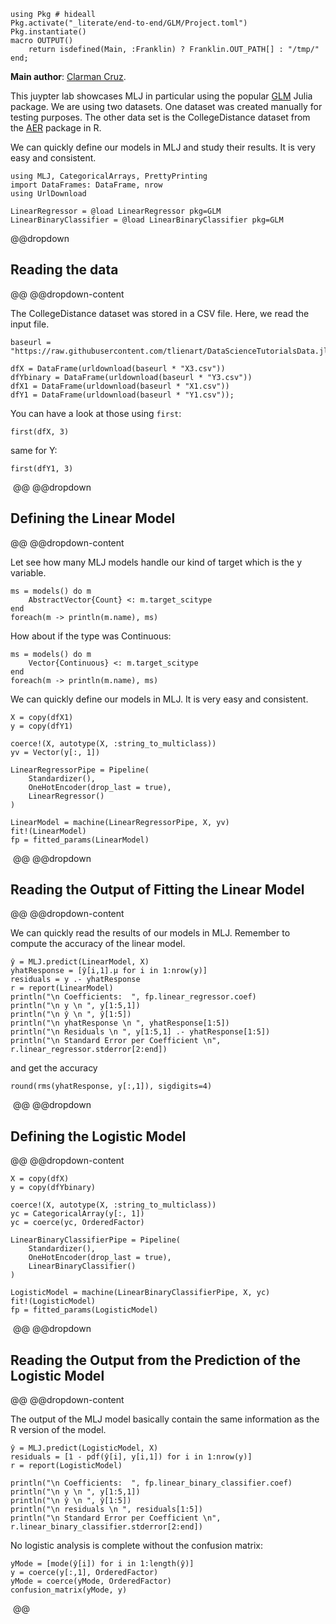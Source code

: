 <!--This file was generated, do not modify it.-->
````julia:ex1
using Pkg # hideall
Pkg.activate("_literate/end-to-end/GLM/Project.toml")
Pkg.instantiate()
macro OUTPUT()
    return isdefined(Main, :Franklin) ? Franklin.OUT_PATH[] : "/tmp/"
end;
````

**Main author**: [Clarman Cruz](https://github.com/drcxcruz).

This juypter lab showcases MLJ in particular using the popular [GLM](https://github.com/JuliaStats/GLM.jl) Julia package. We are using two datasets.  One dataset was created manually for testing purposes.  The other data set is the CollegeDistance dataset from the [AER](https://cran.r-project.org/web/packages/AER/index.html) package in R.

We can quickly define our models in MLJ and study their results.  It is very easy and consistent.

````julia:ex2
using MLJ, CategoricalArrays, PrettyPrinting
import DataFrames: DataFrame, nrow
using UrlDownload

LinearRegressor = @load LinearRegressor pkg=GLM
LinearBinaryClassifier = @load LinearBinaryClassifier pkg=GLM
````

@@dropdown
## Reading the data
@@
@@dropdown-content

The CollegeDistance dataset was stored in a CSV file.  Here, we read the input file.

````julia:ex3
baseurl = "https://raw.githubusercontent.com/tlienart/DataScienceTutorialsData.jl/master/data/glm/"

dfX = DataFrame(urldownload(baseurl * "X3.csv"))
dfYbinary = DataFrame(urldownload(baseurl * "Y3.csv"))
dfX1 = DataFrame(urldownload(baseurl * "X1.csv"))
dfY1 = DataFrame(urldownload(baseurl * "Y1.csv"));
````

You can have a look at those using `first`:

````julia:ex4
first(dfX, 3)
````

same for Y:

````julia:ex5
first(dfY1, 3)
````

‎
@@
@@dropdown
## Defining the Linear Model
@@
@@dropdown-content

Let see how many MLJ models handle our kind of target which is the y variable.

````julia:ex6
ms = models() do m
    AbstractVector{Count} <: m.target_scitype
end
foreach(m -> println(m.name), ms)
````

How about if the type was Continuous:

````julia:ex7
ms = models() do m
    Vector{Continuous} <: m.target_scitype
end
foreach(m -> println(m.name), ms)
````

We can quickly define our models in MLJ.  It is very easy and consistent.

````julia:ex8
X = copy(dfX1)
y = copy(dfY1)

coerce!(X, autotype(X, :string_to_multiclass))
yv = Vector(y[:, 1])

LinearRegressorPipe = Pipeline(
    Standardizer(),
    OneHotEncoder(drop_last = true),
    LinearRegressor()
)

LinearModel = machine(LinearRegressorPipe, X, yv)
fit!(LinearModel)
fp = fitted_params(LinearModel)
````

‎
@@
@@dropdown
## Reading the Output of Fitting the Linear Model
@@
@@dropdown-content

We can quickly read the results of our models in MLJ.  Remember to compute the accuracy of the linear model.

````julia:ex9
ŷ = MLJ.predict(LinearModel, X)
yhatResponse = [ŷ[i,1].μ for i in 1:nrow(y)]
residuals = y .- yhatResponse
r = report(LinearModel)
println("\n Coefficients:  ", fp.linear_regressor.coef)
println("\n y \n ", y[1:5,1])
println("\n ŷ \n ", ŷ[1:5])
println("\n yhatResponse \n ", yhatResponse[1:5])
println("\n Residuals \n ", y[1:5,1] .- yhatResponse[1:5])
println("\n Standard Error per Coefficient \n", r.linear_regressor.stderror[2:end])
````

and get the accuracy

````julia:ex10
round(rms(yhatResponse, y[:,1]), sigdigits=4)
````

‎
@@
@@dropdown
## Defining the Logistic Model
@@
@@dropdown-content

````julia:ex11
X = copy(dfX)
y = copy(dfYbinary)

coerce!(X, autotype(X, :string_to_multiclass))
yc = CategoricalArray(y[:, 1])
yc = coerce(yc, OrderedFactor)

LinearBinaryClassifierPipe = Pipeline(
    Standardizer(),
    OneHotEncoder(drop_last = true),
    LinearBinaryClassifier()
)

LogisticModel = machine(LinearBinaryClassifierPipe, X, yc)
fit!(LogisticModel)
fp = fitted_params(LogisticModel)
````

‎
@@
@@dropdown
## Reading the Output from the Prediction of the Logistic Model
@@
@@dropdown-content

The output of the MLJ model basically contain the same information as the R version of the model.

````julia:ex12
ŷ = MLJ.predict(LogisticModel, X)
residuals = [1 - pdf(ŷ[i], y[i,1]) for i in 1:nrow(y)]
r = report(LogisticModel)

println("\n Coefficients:  ", fp.linear_binary_classifier.coef)
println("\n y \n ", y[1:5,1])
println("\n ŷ \n ", ŷ[1:5])
println("\n residuals \n ", residuals[1:5])
println("\n Standard Error per Coefficient \n", r.linear_binary_classifier.stderror[2:end])
````

No logistic analysis is complete without the confusion matrix:

````julia:ex13
yMode = [mode(ŷ[i]) for i in 1:length(ŷ)]
y = coerce(y[:,1], OrderedFactor)
yMode = coerce(yMode, OrderedFactor)
confusion_matrix(yMode, y)
````

‎
@@

